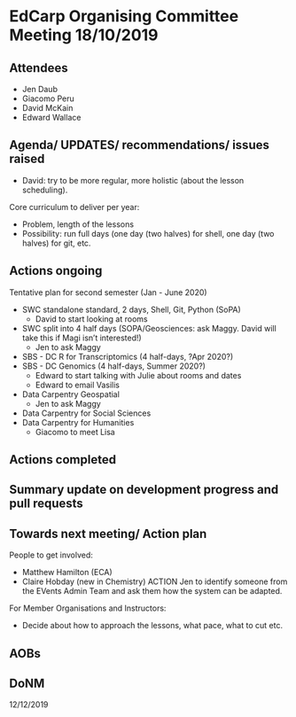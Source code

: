 # EdCarp Organising Committee Meeting 18/10/2019

## Attendees

* Jen Daub
* Giacomo Peru
* David McKain
* Edward Wallace

## Agenda/ UPDATES/ recommendations/ issues raised


- David: try to be more regular, more holistic (about the lesson scheduling).

Core curriculum to deliver per year:
* Problem, length of the lessons
* Possibility: run full days (one day (two halves) for shell, one day (two halves) for git, etc.

## Actions ongoing

Tentative plan for second semester (Jan - June 2020)

* SWC standalone standard, 2 days, Shell, Git, Python (SoPA)
  * David to start looking at rooms
* SWC split into 4 half days (SOPA/Geosciences: ask Maggy. David will take this if Magi isn’t interested!)  
  * Jen to ask Maggy
* SBS - DC R for Transcriptomics (4 half-days, ?Apr 2020?)
* SBS - DC Genomics (4 half-days, Summer 2020?)
  * Edward to start talking with Julie about rooms and dates 
  * Edward to email Vasilis
* Data Carpentry Geospatial
  * Jen to ask Maggy
* Data Carpentry for Social Sciences
* Data Carpentry for Humanities
  * Giacomo to meet Lisa


## Actions completed

## Summary update on development progress and pull requests

## Towards next meeting/ Action plan

People to get involved:

- Matthew Hamilton (ECA)
- Claire Hobday (new in Chemistry)
ACTION Jen to identify someone from the EVents Admin Team and ask them how the system can be adapted.

For Member Organisations and Instructors:

* Decide about how to approach the lessons, what pace, what to cut etc.


## AOBs

## DoNM

12/12/2019
